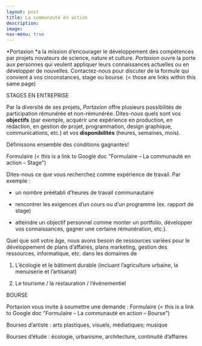 ```yaml
---
layout: post
title: La communauté en action
description:
image:
nav-menu: true
---
```


*Portaxion *a la mission d’encourager le développement des compétences par projets novateurs de science, nature et culture. *Portaxion* ouvre la porte aux personnes qui veulent appliquer leurs connaissances actuelles ou en développer de nouvelles. Contactez-nous pour discuter de la formule qui convient à vos circonstances, stage ou bourse.  (< those are links within this same page)



STAGES EN ENTREPRISE

Par la diversité de ses projets, *Portaxion* offre plusieurs possibilités de participation rémunérée et non-rémunérée. Dites-nous quels sont vos **objectifs** (par exemple, acquérir une expérience en production, en rédaction, en gestion de projet, programmation, design graphique, communications, etc.) et vos **disponibilités** (heures, semaines, mois).

Définissons ensemble des conditions gagnantes!

Formulaire (< this is a link to Google doc  "Formulaire – La communauté en action – Stage")

Dites-nous ce que vous recherchez comme expérience de travail. Par exemple :

- un nombre préétabli d’heures de travail communautaire

- rencontrer les exigences d’un cours ou d’un programme (ex. rapport de stage)

- atteindre un objectif personnel comme monter un portfolio, développer vos connaissances, gagner une certaine rémunération, etc.).

Quel que soit votre âge, nous avons besoin de ressources variées pour le développement de plans d’affaires, plans marketing, gestion des ressources, informatique, etc. dans les domaines de

1) L’écologie et le bâtiment durable (incluant l’agriculture urbaine, la menuiserie et l’artisanat)

2) Le tourisme / la restauration / l’événementiel



BOURSE

Portaxion vous invite à soumettre une demande :  Formulaire (< this is a link to Google doc  "Formulaire – La communauté en action – Bourse")



Bourses d’artiste :      	arts plastiques, visuels, médiatiques; musique

Bourses d’étude :       	écologie, urbanisme, architecture, continuité d’affaires
